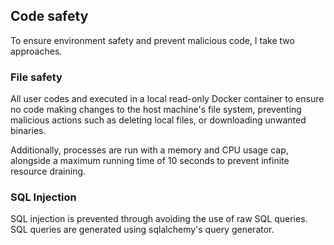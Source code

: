 ## Code safety

To ensure environment safety and prevent malicious code, I take two approaches.

### File safety

All user codes and executed in a local read-only Docker container to ensure no
code making changes to the host machine's file system, preventing malicious
actions such as deleting local files, or downloading unwanted binaries.

Additionally, processes are run with a memory and CPU usage cap, alongside a
maximum running time of 10 seconds to prevent infinite resource draining.

### SQL Injection

SQL injection is prevented through avoiding the use of raw SQL queries. SQL
queries are generated using sqlalchemy's query generator.
